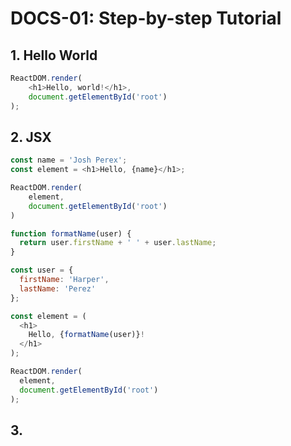 # DOCS-01: Step-by-step Tutorial

## 1. Hello World

```js
ReactDOM.render(
    <h1>Hello, world!</h1>,
    document.getElementById('root')
);
```

## 2. JSX

```js
const name = 'Josh Perex';
const element = <h1>Hello, {name}</h1>;

ReactDOM.render(
    element,
    document.getElementById('root')
)
```

```js
function formatName(user) {
  return user.firstName + ' ' + user.lastName;
}

const user = {
  firstName: 'Harper',
  lastName: 'Perez'
};

const element = (
  <h1>
    Hello, {formatName(user)}!
  </h1>
);

ReactDOM.render(
  element,
  document.getElementById('root')
);
```



## 3. 
